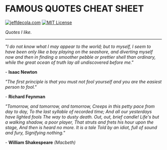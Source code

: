 # FAMOUS QUOTES CHEAT SHEET

[![jeffdecola.com](https://img.shields.io/badge/website-jeffdecola.com-blue)](https://jeffdecola.com)
[![MIT License](https://img.shields.io/:license-mit-blue.svg)](https://jeffdecola.mit-license.org)

_Quotes I like._

---
_"I do not know what I may appear to the world; but to myself, I seem to have been
only like a boy playing on the seashore, and diverting myself now and then in
finding a smoother pebble or prettier shell than ordinary, while the great ocean
of truth lay all undiscovered before me."_

\- **Isaac Newton**

_"The first principle is that you must not fool yourself and you are the easiest
person to fool."_

\- **Richard Feynman**

_"Tomorrow, and tomorrow, and tomorrow,
Creeps in this petty pace from day to day,
To the last syllable of recorded time;
And all our yesterdays have lighted fools
The way to dusty death. Out, out, brief candle!
Life's but a walking shadow, a poor player,
That struts and frets his hour upon the stage,
And then is heard no more. It is a tale
Told by an idiot, full of sound and fury,
Signifying nothing."_

\- **William Shakespeare** _(Macbeth)_
